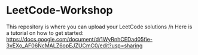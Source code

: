 # LeetCode-Workshop
This repository is where you can upload your LeetCode solutions /n
Here is a tutorial on how to get started: https://docs.google.com/document/d/1WyRnhCEDad05fie-3vEXo_AF06NcMALZ6opEJZUCmC0/edit?usp=sharing
